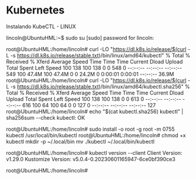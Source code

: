 # Kubernetes
 Instalando KubeCTL - LINUX


lincoln@UbuntuHML:~$ sudo su
[sudo] password for lincoln: 

root@UbuntuHML:/home/lincoln# curl -LO "https://dl.k8s.io/release/$(curl -L -s https://dl.k8s.io/release/stable.txt)/bin/linux/amd64/kubectl"
  % Total    % Received % Xferd  Average Speed   Time    Time     Time  Current
                                 Dload  Upload   Total   Spent    Left  Speed
100   138  100   138    0     0    548      0 --:--:-- --:--:-- --:--:--   549
100 47.4M  100 47.4M    0     0  24.2M      0  0:00:01  0:00:01 --:--:-- 36.9M
root@UbuntuHML:/home/lincoln# curl -LO "https://dl.k8s.io/release/$(curl -L -s https://dl.k8s.io/release/stable.txt)/bin/linux/amd64/kubectl.sha256"
  % Total    % Received % Xferd  Average Speed   Time    Time     Time  Current
                                 Dload  Upload   Total   Spent    Left  Speed
100   138  100   138    0     0    613      0 --:--:-- --:--:-- --:--:--   616
100    64  100    64    0     0    127      0 --:--:-- --:--:-- --:--:--   127
root@UbuntuHML:/home/lincoln# echo "$(cat kubectl.sha256)  kubectl" | sha256sum --check
kubectl: OK


root@UbuntuHML:/home/lincoln# sudo install -o root -g root -m 0755 kubectl /usr/local/bin/kubectl 
root@UbuntuHML:/home/lincoln# chmod +x kubectl
mkdir -p ~/.local/bin
mv ./kubectl ~/.local/bin/kubectl


root@UbuntuHML:/home/lincoln# kubectl version --client
Client Version: v1.29.0
Kustomize Version: v5.0.4-0.20230601165947-6ce0bf390ce3

root@UbuntuHML:/home/lincoln#
